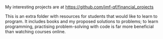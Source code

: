 My interesting projects are at https://github.com/jmf-qf/financial_projects 

This is an extra folder with resources for students that would like to learn to program. It includes books and my proposed solutions to problems; to learn programming, practising problem-solving with code is far more beneficial than watching courses online. 

